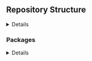 ## Repository Structure
<details>

```
├── kitty
│   └── ~/.config
│          └── kitty
│              └── kitty.conf
├── vim
│   └── ~/.vim
│          └── autoload
│              └── plug.vim
│   └── ~/.vimrc
├── xorg
│   └── /etc
│       └── X11
│           └── xorg.conf.d
│               ├── 10-monitor.conf
│               ├── 20-nvidia.conf
│               └── 50-mouse-acceleration.conf
└── README.md
```

</details>

### Packages
<details>

- Kitty
- Vim
<details>

# Vim Plugins

</details>

- Gruvbox
- Lightline
- Fugitive
- Rainbow
- Floaterm
- Cursorword
- UndoTree
- Signature
- VimTeX
- Kitty
- Goyo
</details>

